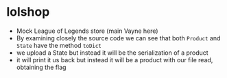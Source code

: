 # lolshop
 - Mock League of Legends store (main Vayne here)
 - By examining closely the source code we can see that both `Product` and `State` have the method `toDict`
 - we upload a State but instead it will be the serialization of a product
 - it will print it us back but instead it will be a product with our file read, obtaining the flag
